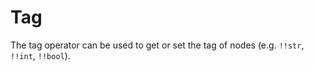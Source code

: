 # Tag

The tag operator can be used to get or set the tag of nodes (e.g. `!!str`, `!!int`, `!!bool`).
